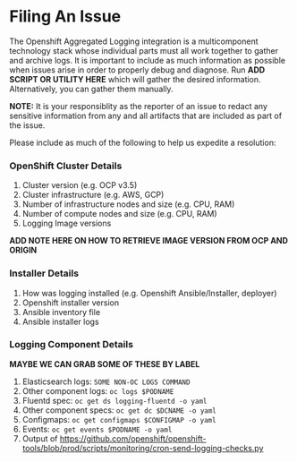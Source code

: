 # Filing An Issue
The Openshift Aggregated Logging integration is a multicomponent technology stack whose individual 
parts must all work together to gather and archive logs.  It is important to include as much information 
as possible when issues arise in order to properly debug and diagnose.  Run 
**ADD SCRIPT OR UTILITY HERE** which will gather the desired information.  Alternatively, you can gather 
them manually. 

**NOTE:** It is your responsiblity as the reporter of an issue to redact any sensitive information from
any and all artifacts that are included as part of the issue.

Please include as much of the following to help us expedite a resolution:

### OpenShift Cluster Details
1. Cluster version (e.g. OCP v3.5)
2. Cluster infrastructure (e.g. AWS, GCP)
3. Number of infrastructure nodes and size (e.g. CPU, RAM)
4. Number of compute nodes and size (e.g. CPU, RAM)
5. Logging Image versions

**ADD NOTE HERE ON HOW TO RETRIEVE IMAGE VERSION FROM OCP AND ORIGIN**

### Installer Details
1. How was logging installed (e.g. Openshift Ansible/Installer, deployer)
2. Openshift installer version
3. Ansible inventory file
4. Ansible installer logs

### Logging Component Details
**MAYBE WE CAN GRAB SOME OF THESE BY LABEL**
1. Elasticsearch logs: `SOME NON-OC LOGS COMMAND`
2. Other component logs: `oc logs $PODNAME`
3. Fluentd spec: `oc get ds logging-fluentd -o yaml`
4. Other component specs: `oc get dc $DCNAME -o yaml`
5. Configmaps: `oc get configmaps $CONFIGMAP -o yaml`
6. Events: `oc get events $PODNAME -o yaml`
7. Output of https://github.com/openshift/openshift-tools/blob/prod/scripts/monitoring/cron-send-logging-checks.py
